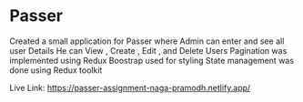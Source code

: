 # Passer

Created a small application for Passer where Admin can enter and see all user Details 
He can View , Create , Edit , and Delete Users
Pagination was implemented using Redux 
Boostrap used for styling 
State management was done using Redux toolkit 

Live Link: https://passer-assignment-naga-pramodh.netlify.app/
